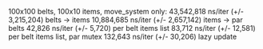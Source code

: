  100x100 belts, 100x10 items,  move_system only:
         43,542,818 ns/iter (+/- 3,215,204)     belts -> items
         10,884,685 ns/iter (+/- 2,657,142)     items -> par belts
             42,826 ns/iter (+/- 5,720)         per belt items list
             83,712 ns/iter (+/- 12,581)        per belt items list, par mutex
            132,643 ns/iter (+/- 30,206)        lazy update